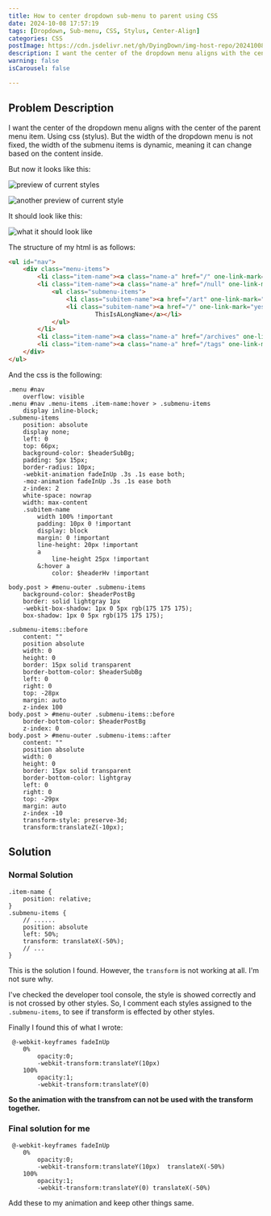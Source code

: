 ```yaml
---
title: How to center dropdown sub-menu to parent using CSS
date: 2024-10-08 17:57:19
tags: [Dropdown, Sub-menu, CSS, Stylus, Center-Align]
categories: CSS
postImage: https://cdn.jsdelivr.net/gh/DyingDown/img-host-repo/202410081928607.png
description: I want the center of the dropdown menu aligns with the center of the parent menu item. Using css (stylus). But the width of the dropdown menu is not fixed, the width of the submenu items is dynamic, meaning it can change based on the content inside.
warning: false
isCarousel: false

---
```


## Problem Description

I want the center of the dropdown menu aligns with the center of the parent menu item. Using css (stylus). But the width of the dropdown menu is not fixed, the width of the submenu items is dynamic, meaning it can change based on the content inside.

But now it looks like this:

![preview of current styles](https://cdn.jsdelivr.net/gh/DyingDown/img-host-repo/202410081930790.png)

![another preview of current style](https://cdn.jsdelivr.net/gh/DyingDown/img-host-repo/202410081932820.png)

It should look like this:

![what it should look like](https://cdn.jsdelivr.net/gh/DyingDown/img-host-repo/202410081932911.png)

The structure of my html is as follows:

```html
<ul id="nav">
    <div class="menu-items">
        <li class="item-name"><a class="name-a" href="/" one-link-mark="yes"><i class="fas fa-home"></i> Home</a></li>
        <li class="item-name"><a class="name-a" href="/null" one-link-mark="yes"><i class="fas fa-list"></i> Lab</a>
            <ul class="submenu-items">
                <li class="subitem-name"><a href="/art" one-link-mark="yes"><i class="fas fa-palette"></i> This is a long name</a></li>
                <li class="subitem-name"><a href="/" one-link-mark="yes"><i class="fas fa-chart-bar"></i>
                        ThisIsALongName</a></li>
            </ul>
        </li>
        <li class="item-name"><a class="name-a" href="/archives" one-link-mark="yes"><i class="fas fa-archive"></i> Archives</a></li>
        <li class="item-name"><a class="name-a" href="/tags" one-link-mark="yes"><i class="fas fa-tag"></i> Tag</a></li>
    </div>
</ul>
```

And the css is the following:

```stylus
.menu #nav
    overflow: visible
.menu #nav .menu-items .item-name:hover > .submenu-items
    display inline-block;
.submenu-items
    position: absolute
    display none;
    left: 0
    top: 66px;
    background-color: $headerSubBg;
    padding: 5px 15px;
    border-radius: 10px;
    -webkit-animation fadeInUp .3s .1s ease both;
    -moz-animation fadeInUp .3s .1s ease both
    z-index: 2   
    white-space: nowrap
    width: max-content
    .subitem-name
        width 100% !important
        padding: 10px 0 !important
        display: block
        margin: 0 !important
        line-height: 20px !important
        a
            line-height 25px !important
        &:hover a
            color: $headerHv !important

body.post > #menu-outer .submenu-items
    background-color: $headerPostBg
    border: solid lightgray 1px
    -webkit-box-shadow: 1px 0 5px rgb(175 175 175);
    box-shadow: 1px 0 5px rgb(175 175 175);

.submenu-items::before
    content: ""
    position absolute
    width: 0
    height: 0
    border: 15px solid transparent
    border-bottom-color: $headerSubBg
    left: 0
    right: 0
    top: -28px
    margin: auto
    z-index 100
body.post > #menu-outer .submenu-items::before
    border-bottom-color: $headerPostBg
    z-index: 0
body.post > #menu-outer .submenu-items::after
    content: ""
    position absolute
    width: 0
    height: 0
    border: 15px solid transparent
    border-bottom-color: lightgray
    left: 0
    right: 0
    top: -29px
    margin: auto
    z-index -10
    transform-style: preserve-3d;
    transform:translateZ(-10px);
```

## Solution

### Normal Solution

```stylus
.item-name {
    position: relative;
}
.submenu-items {
    // ......
    position: absolute
    left: 50%;
    transform: translateX(-50%);
    // ...
}
```

This is the solution I found. However, the `transform` is not working at all. I'm not sure why.

 I've checked the developer tool console, the style is showed correctly and is not crossed by other styles. So,  I comment each styles assigned to the `.submenu-items`, to see if transform is effected by other styles.

Finally I found this of what I wrote:

```stylus
 @-webkit-keyframes fadeInUp 
    0%
    	opacity:0;
        -webkit-transform:translateY(10px)
    100%
        opacity:1;
        -webkit-transform:translateY(0)
```

**So the animation with the transfrom can not be used with the transform together.**

### Final solution for me

``` stylus
 @-webkit-keyframes fadeInUp 
    0%
        opacity:0;
        -webkit-transform:translateY(10px)  translateX(-50%)
    100%
        opacity:1;
        -webkit-transform:translateY(0) translateX(-50%)
```

Add these to my animation and keep other things same.